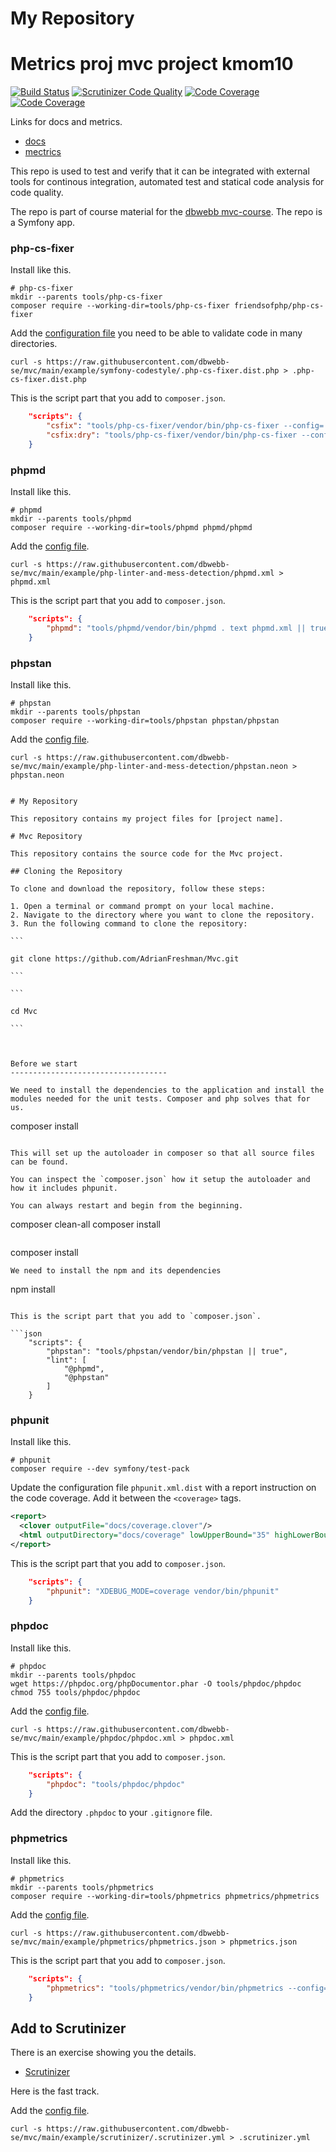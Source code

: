 # My Repository

# Metrics proj mvc project kmom10

[![Build Status](https://scrutinizer-ci.com/g/AdrianFreshman/Mvc/badges/build.png?b=main)](https://scrutinizer-ci.com/g/AdrianFreshman/Mvc/build-status/main)
[![Scrutinizer Code Quality](https://scrutinizer-ci.com/g/AdrianFreshman/Mvc/badges/quality-score.png?b=main)](https://scrutinizer-ci.com/g/AdrianFreshman/Mvc/?branch=main)
[![Code Coverage](https://scrutinizer-ci.com/g/AdrianFreshman/Mvc/badges/coverage.png?b=main)](https://scrutinizer-ci.com/g/AdrianFreshman/Mvc/?branch=main)
[![Code Coverage](https://scrutinizer-ci.com/g/AdrianFreshman/Mvc/badges/coverage.png?b=main)](https://scrutinizer-ci.com/g/AdrianFreshman/Mvc/?branch=main)

Links for docs and metrics.

-   [docs](https://www.student.bth.se/~adde22/dbwebb-kurser/mvc/me/report/docs/api/packages/App-Controller.html)
-   [mectrics](https://www.student.bth.se/~adde22/dbwebb-kurser/mvc/me/report/docs/metrics/)

This repo is used to test and verify that it can be integrated with external tools for continous integration, automated test and statical code analysis for code quality.

The repo is part of course material for the [dbwebb mvc-course](https://github.com/dbwebb-se/mvc). The repo is a Symfony app.

### php-cs-fixer

Install like this.

```
# php-cs-fixer
mkdir --parents tools/php-cs-fixer
composer require --working-dir=tools/php-cs-fixer friendsofphp/php-cs-fixer
```

Add the [configuration file](https://github.com/dbwebb-se/mvc/blob/main/example/symfony-codestyle/.php-cs-fixer.dist.php) you need to be able to validate code in many directories.

```
curl -s https://raw.githubusercontent.com/dbwebb-se/mvc/main/example/symfony-codestyle/.php-cs-fixer.dist.php > .php-cs-fixer.dist.php
```

This is the script part that you add to `composer.json`.

```json
    "scripts": {
        "csfix": "tools/php-cs-fixer/vendor/bin/php-cs-fixer --config=.php-cs-fixer.dist.php fix src tests",
        "csfix:dry": "tools/php-cs-fixer/vendor/bin/php-cs-fixer --config=.php-cs-fixer.dist.php fix src tests --dry-run -v"
    }
```

### phpmd

Install like this.

```
# phpmd
mkdir --parents tools/phpmd
composer require --working-dir=tools/phpmd phpmd/phpmd
```

Add the [config file](https://github.com/dbwebb-se/mvc/blob/main/example/php-linter-and-mess-detection/phpmd.xml).

```
curl -s https://raw.githubusercontent.com/dbwebb-se/mvc/main/example/php-linter-and-mess-detection/phpmd.xml > phpmd.xml
```

This is the script part that you add to `composer.json`.

```json
    "scripts": {
        "phpmd": "tools/phpmd/vendor/bin/phpmd . text phpmd.xml || true"
    }
```

### phpstan

Install like this.

```
# phpstan
mkdir --parents tools/phpstan
composer require --working-dir=tools/phpstan phpstan/phpstan
```

Add the [config file](https://github.com/dbwebb-se/mvc/blob/main/example/php-linter-and-mess-detection/phpstan.neon).

````
curl -s https://raw.githubusercontent.com/dbwebb-se/mvc/main/example/php-linter-and-mess-detection/phpstan.neon > phpstan.neon


# My Repository

This repository contains my project files for [project name].

# Mvc Repository

This repository contains the source code for the Mvc project.

## Cloning the Repository

To clone and download the repository, follow these steps:

1. Open a terminal or command prompt on your local machine.
2. Navigate to the directory where you want to clone the repository.
3. Run the following command to clone the repository:

```

git clone https://github.com/AdrianFreshman/Mvc.git

```

```

cd Mvc

```



Before we start
-----------------------------------

We need to install the dependencies to the application and install the modules needed for the unit tests. Composer and php solves that for us.

````

composer install

```

This will set up the autoloader in composer so that all source files can be found.

You can inspect the `composer.json` how it setup the autoloader and how it includes phpunit.

You can always restart and begin from the beginning.

```

composer clean-all
composer install

```

```

composer install

```
We need to install the npm and its dependencies

```

npm install

````

This is the script part that you add to `composer.json`.

```json
    "scripts": {
        "phpstan": "tools/phpstan/vendor/bin/phpstan || true",
        "lint": [
            "@phpmd",
            "@phpstan"
        ]
    }
````

### phpunit

Install like this.

```
# phpunit
composer require --dev symfony/test-pack
```

Update the configuration file `phpunit.xml.dist` with a report instruction on the code coverage. Add it between the `<coverage>` tags.

```xml
<report>
  <clover outputFile="docs/coverage.clover"/>
  <html outputDirectory="docs/coverage" lowUpperBound="35" highLowerBound="70"/>
</report>
```

This is the script part that you add to `composer.json`.

```json
    "scripts": {
        "phpunit": "XDEBUG_MODE=coverage vendor/bin/phpunit"
    }
```

### phpdoc

Install like this.

```
# phpdoc
mkdir --parents tools/phpdoc
wget https://phpdoc.org/phpDocumentor.phar -O tools/phpdoc/phpdoc
chmod 755 tools/phpdoc/phpdoc
```

Add the [config file](https://github.com/dbwebb-se/mvc/blob/main/example/phpdoc/phpdoc.xml).

```
curl -s https://raw.githubusercontent.com/dbwebb-se/mvc/main/example/phpdoc/phpdoc.xml > phpdoc.xml
```

This is the script part that you add to `composer.json`.

```json
    "scripts": {
        "phpdoc": "tools/phpdoc/phpdoc"
    }
```

Add the directory `.phpdoc` to your `.gitignore` file.

### phpmetrics

Install like this.

```
# phpmetrics
mkdir --parents tools/phpmetrics
composer require --working-dir=tools/phpmetrics phpmetrics/phpmetrics
```

Add the [config file](https://github.com/dbwebb-se/mvc/blob/main/example/phpmetrics/phpmetrics.json).

```
curl -s https://raw.githubusercontent.com/dbwebb-se/mvc/main/example/phpmetrics/phpmetrics.json > phpmetrics.json
```

This is the script part that you add to `composer.json`.

```json
    "scripts": {
        "phpmetrics": "tools/phpmetrics/vendor/bin/phpmetrics --config=phpmetrics.json"
    }
```

## Add to Scrutinizer

There is an exercise showing you the details.

-   [Scrutinizer](https://github.com/dbwebb-se/mvc/tree/main/example/scrutinizer)

Here is the fast track.

Add the [config file](https://github.com/dbwebb-se/mvc/blob/main/example/scrutinizer/.scrutinizer.yml).

```
curl -s https://raw.githubusercontent.com/dbwebb-se/mvc/main/example/scrutinizer/.scrutinizer.yml > .scrutinizer.yml
```
